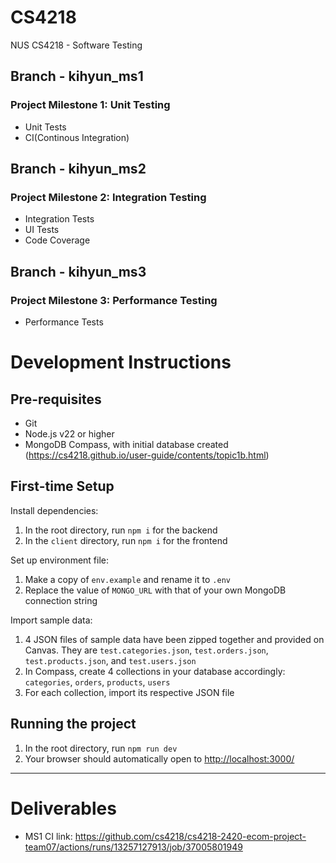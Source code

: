 # CS4218
NUS CS4218 - Software Testing

## Branch - kihyun_ms1
### Project Milestone 1: Unit Testing
- Unit Tests
- CI(Continous Integration)

## Branch - kihyun_ms2
### Project Milestone 2: Integration Testing
- Integration Tests
- UI Tests
- Code Coverage

## Branch - kihyun_ms3
### Project Milestone 3: Performance Testing
- Performance Tests


# Development Instructions

## Pre-requisites

- Git
- Node.js v22 or higher
- MongoDB Compass, with initial database created
  (<https://cs4218.github.io/user-guide/contents/topic1b.html>)

## First-time Setup

Install dependencies:

1. In the root directory, run `npm i` for the backend
1. In the `client` directory, run `npm i` for the frontend

Set up environment file:

1. Make a copy of `env.example` and rename it to `.env`
1. Replace the value of `MONGO_URL` with that of your own MongoDB connection string

Import sample data:

1. 4 JSON files of sample data have been zipped together and provided on Canvas. They are `test.categories.json`, `test.orders.json`, `test.products.json`, and `test.users.json`
1. In Compass, create 4 collections in your database accordingly: `categories`, `orders`, `products`, `users`
1. For each collection, import its respective JSON file

## Running the project

1. In the root directory, run `npm run dev`
1. Your browser should automatically open to <http://localhost:3000/>

---

# Deliverables

- MS1 CI link: <https://github.com/cs4218/cs4218-2420-ecom-project-team07/actions/runs/13257127913/job/37005801949>
